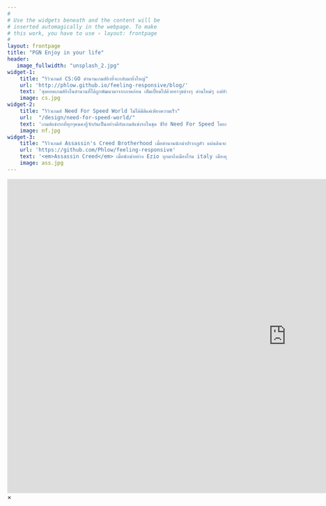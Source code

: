 ```yaml
---
#
# Use the widgets beneath and the content will be
# inserted automagically in the webpage. To make
# this work, you have to use › layout: frontpage
#
layout: frontpage
title: "PGN Enjoy in your life"
header:
   image_fullwidth: "unsplash_2.jpg"
widget-1:
    title: "รีวิวเกมส์ CS:GO ตำนานเกมส์ยิงที่จะกลับมายิ่งใหญ่"
    url: 'http://phlow.github.io/feeling-responsive/blog/'
    text: 'สุดยอดเกมส์ยิงในตำนานที่ได้ถูกพัฒนามาจากภาคก่อน เต็มเปี่ยมไปด้วยอาวุธต่างๆ ด่านใหม่ๆ เเต่ยังคงไว้ซึ่งสไตล์รูปแบบการเล่นในแบบของเกมส์ Counter Strike ไว้ และยังมี tournament ระดับโลกต่างๆมากมายตลอดทั้งปี'
    image: cs.jpg
widget-2:
    title: "รีวิวเกมส์ Need For Speed World ไม่ได้มีดีแค่เพียงความเร็ว"
    url:  "/design/need-for-speed-world/"
    text: 'เกมส์แข่งรถที่ทุกๆคนคงรู้จักกันเป็นอย่างดีกับเกมส์แข่งรถในชุด ซีรีย์ Need For Speed โดยภาค world คือ Need For Speed ในรูปแบบออนไลน์นั้นเอง มีรถต่างๆมากมายทั้งรถ ยุโรปและรถ ญี่ปุ่น พร้อมของแต่งอีกเพียบ รัดเข็มขัดให้แน่นแล้วออกไปซิ่งกัน'
    image: nf.jpg
widget-3:
    title: "รีวิวเกมส์ Assassin's Creed Brotherhood เมื่อตำนานนักฆ่าปรากฎตัว แผ่นดินจะนองไปด้วยเลือด"
    url: 'https://github.com/Phlow/feeling-responsive'
    text: '<em>Assassin Creed</em> เมื่อนักฆ่าอย่าง Ezio บุกมาถึงเมืองโรม italy เมืองศูนย์กลางแห่งอำนาจ และการคอรัปชัน การมาครั้งนี้ไม่มีคำว่าปราณีให้ศัตรูของเขาทุกคน.'
    image: ass.jpg
---
```



<div id="videoModal" class="reveal-modal large" data-reveal="">
  <div class="flex-video widescreen vimeo" style="display: block;">
    <iframe width="1280" height="720" src="https://www.youtube.com/embed/3b5zCFSmVvU" frameborder="0" allowfullscreen></iframe>
  </div>
  <a class="close-reveal-modal">&#215;</a>
</div>
